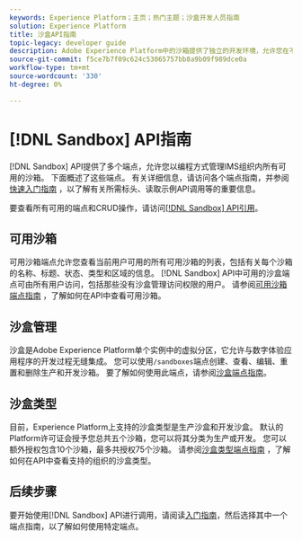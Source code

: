 ```yaml
---
keywords: Experience Platform；主页；热门主题；沙盒开发人员指南
solution: Experience Platform
title: 沙盒API指南
topic-legacy: developer guide
description: Adobe Experience Platform中的沙箱提供了独立的开发环境，允许您在不影响生产环境的情况下测试功能、运行实验和进行自定义配置。
source-git-commit: f5ce7b7f09c624c53065757bb8a9b09f989dce0a
workflow-type: tm+mt
source-wordcount: '330'
ht-degree: 0%

---
```


# [!DNL Sandbox] API指南

[!DNL Sandbox] API提供了多个端点，允许您以编程方式管理IMS组织内所有可用的沙箱。 下面概述了这些端点。 有关详细信息，请访问各个端点指南，并参阅[快速入门指南](./getting-started.md) ，以了解有关所需标头、读取示例API调用等的重要信息。

要查看所有可用的端点和CRUD操作，请访问[[!DNL Sandbox] API引用](https://www.adobe.io/experience-platform-apis/references/sandbox)。

## 可用沙箱

可用沙箱端点允许您查看当前用户可用的所有可用沙箱的列表，包括有关每个沙箱的名称、标题、状态、类型和区域的信息。 [!DNL Sandbox] API中可用的沙盒端点可由所有用户访问，包括那些没有沙盒管理访问权限的用户。 请参阅[可用沙箱端点指南](./available.md) ，了解如何在API中查看可用沙箱。

## 沙盒管理

沙盒是Adobe Experience Platform单个实例中的虚拟分区，它允许与数字体验应用程序的开发过程无缝集成。 您可以使用`/sandboxes`端点创建、查看、编辑、重置和删除生产和开发沙箱。 要了解如何使用此端点，请参阅[沙盒端点指南](./sandboxes.md)。

## 沙盒类型

目前，Experience Platform上支持的沙盒类型是生产沙盒和开发沙盒。 默认的Platform许可证会授予您总共五个沙箱，您可以将其分类为生产或开发。 您可以额外授权包含10个沙箱，最多共授权75个沙箱。 请参阅[沙盒类型端点指南](./types.md) ，了解如何在API中查看支持的组织的沙盒类型。

## 后续步骤

要开始使用[!DNL Sandbox] API进行调用，请阅读[入门指南](./getting-started.md)，然后选择其中一个端点指南，以了解如何使用特定端点。